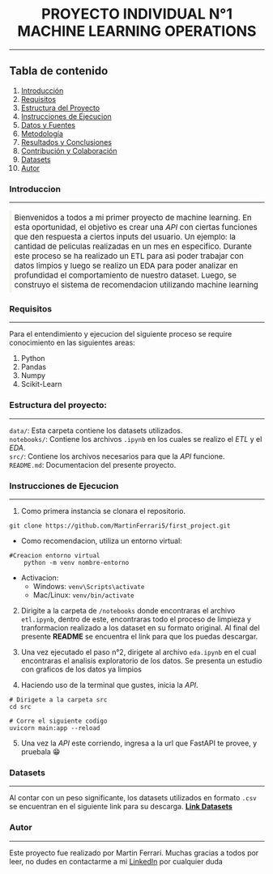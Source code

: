 # <div style="text-align:center">PROYECTO INDIVIDUAL N°1 MACHINE LEARNING OPERATIONS
<HR>

## Tabla de contenido
1. [Introducción](#introducción)
2. [Requisitos](#requisitos)
3. [Estructura del Proyecto](#estructura-del-proyecto)
4. [Instrucciones de Ejecucion](#instrucciones-de-ejecucion)
5. [Datos y Fuentes](#datos-y-fuentes)
6. [Metodología](#metodología)
7. [Resultados y Conclusiones](#resultados-y-conclusiones)
8. [Contribución y Colaboración](#contribución-y-colaboración)
9. [Datasets](#licencia)
10. [Autor](#autor) 


### Introduccion 
<HR>

<p style="border-left:5px solid rgba(150, 150, 105, 0.1);padding:5px;font-size:15px">Bienvenidos a todos a mi primer proyecto de machine learning. En esta oportunidad, el objetivo es crear una <i>API</i> con ciertas funciones que den respuesta a ciertos inputs del usuario. Un ejemplo: la cantidad de peliculas realizadas en un mes en especifico. Durante este proceso se ha realizado un ETL para asi poder trabajar con datos limpios y luego se realizo un EDA para poder analizar en profundidad el comportamiento de nuestro dataset. Luego, se construyo el sistema de recomendacion utilizando machine learning </p>

### Requisitos
<hr>
<p>Para el entendimiento y ejecucion del siguiente proceso se require conocimiento en las siguientes areas:</p>

1) Python
2) Pandas
3) Numpy
4) Scikit-Learn


### Estructura del proyecto:
<hr>

`data/`: Esta carpeta contiene los datasets utilizados. <br>
`notebooks/`: Contiene los archivos `.ipynb` en los cuales se realizo el <i>ETL</i> y el <i>EDA</i>.<br>
`src/`: Contiene los archivos necesarios para que la <i>API</i> funcione.<br>
`README.md`: Documentacion del presente proyecto.<br>



### Instrucciones de Ejecucion
<hr>

1) Como primera instancia se clonara el repositorio.
```
git clone https://github.com/MartinFerrari5/first_project.git
```
- Como recomendacion, utiliza un entorno virtual:
```
#Creacion entorno virtual
    python -m venv nombre-entorno
```
* Activacion:
    - Windows: `venv\Scripts\activate`
    - Mac/Linux: `venv/bin/activate`

2) Dirigite a la carpeta de `/notebooks` donde encontraras el archivo `etl.ipynb`, dentro de este, encontraras todo el proceso de limpieza y tranformacion realizado a los dataset en su formato original. Al final del presente <b>README</b> se encuentra el link para que los puedas descargar.

3) Una vez ejecutado el paso n°2, dirigete al archivo `eda.ipynb` en el cual encontraras el analisis exploratorio de los datos. Se presenta un estudio con graficos de los datos ya limpios

4) Haciendo uso de la terminal que gustes, inicia la <i>API</i>.

```
# Dirigete a la carpeta src 
cd src

# Corre el siguiente codigo
uvicorn main:app --reload

```
5) <p>Una vez la <i>API</i> este corriendo, ingresa a la url que FastAPI te provee, y pruebala &#128513;</p>

### Datasets
<hr>

Al contar con un peso significante, los datasets utilizados en formato `.csv` se encuentran en el siguiente link para su descarga. <b><a href="https://drive.google.com/drive/u/0/folders/1VuwQ5M1JQ_VugOIa7mo8ET66eOhLpjsQ">Link Datasets</a></b>

### Autor
<hr>

Este proyecto fue realizado por Martin Ferrari. Muchas gracias a todos por leer, no dudes en contactarme a mi <a href="https://www.linkedin.com/in/martin-ferrari-bb0547219/">LinkedIn</a> por cualquier duda


